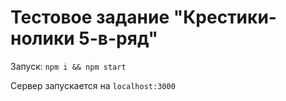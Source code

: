 # Тестовое задание "Крестики-нолики 5-в-ряд"

Запуск: `npm i && npm start`

Сервер запускается на `localhost:3000`

